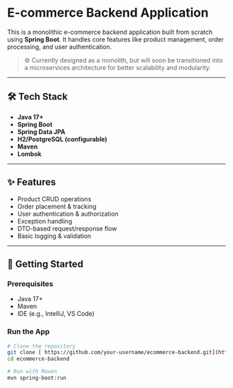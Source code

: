 # E-commerce Backend Application

This is a monolithic e-commerce backend application built from scratch using **Spring Boot**. It handles core features like product management, order processing, and user authentication.

> ⚙️ Currently designed as a monolith, but will soon be transitioned into a microservices architecture for better scalability and modularity.

---

## 🛠️ Tech Stack

- **Java 17+**
- **Spring Boot**
- **Spring Data JPA**
- **H2/PostgreSQL (configurable)**
- **Maven**
- **Lombok**

---

## ✨ Features

- Product CRUD operations
- Order placement & tracking
- User authentication & authorization
- Exception handling
- DTO-based request/response flow
- Basic logging & validation

---

## 🚀 Getting Started

### Prerequisites

- Java 17+
- Maven
- IDE (e.g., IntelliJ, VS Code)

### Run the App

```bash
# Clone the repository
git clone [ https://github.com/your-username/ecommerce-backend.git](https://github.com/vaibhavsharma308/EcommerceProject)]
cd ecommerce-backend

# Run with Maven
mvn spring-boot:run

